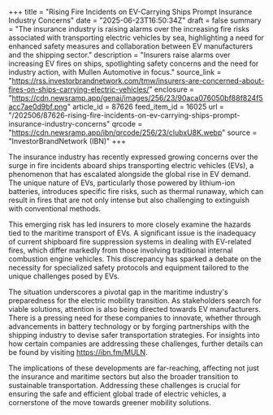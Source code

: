 +++
title = "Rising Fire Incidents on EV-Carrying Ships Prompt Insurance Industry Concerns"
date = "2025-06-23T16:50:34Z"
draft = false
summary = "The insurance industry is raising alarms over the increasing fire risks associated with transporting electric vehicles by sea, highlighting a need for enhanced safety measures and collaboration between EV manufacturers and the shipping sector."
description = "Insurers raise alarms over increasing EV fires on ships, spotlighting safety concerns and the need for industry action, with Mullen Automotive in focus."
source_link = "https://rss.investorbrandnetwork.com/tmw/insurers-are-concerned-about-fires-on-ships-carrying-electric-vehicles/"
enclosure = "https://cdn.newsramp.app/genai/images/256/23/90aca076050bf88f824f5acc7ae0d9bf.png"
article_id = 87626
feed_item_id = 16025
url = "/202506/87626-rising-fire-incidents-on-ev-carrying-ships-prompt-insurance-industry-concerns"
qrcode = "https://cdn.newsramp.app/ibn/qrcode/256/23/clubxU8K.webp"
source = "InvestorBrandNetwork (IBN)"
+++

<p>The insurance industry has recently expressed growing concerns over the surge in fire incidents aboard ships transporting electric vehicles (EVs), a phenomenon that has escalated alongside the global rise in EV demand. The unique nature of EVs, particularly those powered by lithium-ion batteries, introduces specific fire risks, such as thermal runaway, which can result in fires that are not only intense but also challenging to extinguish with conventional methods.</p><p>This emerging risk has led insurers to more closely examine the hazards tied to the maritime transport of EVs. A significant issue is the inadequacy of current shipboard fire suppression systems in dealing with EV-related fires, which differ markedly from those involving traditional internal combustion engine vehicles. This discrepancy has sparked a debate on the necessity for specialized safety protocols and equipment tailored to the unique challenges posed by EVs.</p><p>The situation underscores a pivotal gap in the maritime industry's preparedness for the electric mobility transition. As stakeholders search for viable solutions, attention is also being directed towards EV manufacturers. There is a pressing need for these companies to innovate, whether through advancements in battery technology or by forging partnerships with the shipping industry to devise safer transportation strategies. For insights into how certain companies are addressing these challenges, further details can be found by visiting <a href='https://ibn.fm/MULN' rel='nofollow' target='_blank'>https://ibn.fm/MULN</a>.</p><p>The implications of these developments are far-reaching, affecting not just the insurance and maritime sectors but also the broader transition to sustainable transportation. Addressing these challenges is crucial for ensuring the safe and efficient global trade of electric vehicles, a cornerstone of the move towards greener mobility solutions.</p>